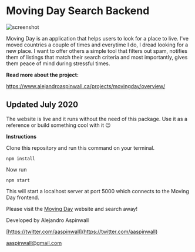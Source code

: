# Moving Day Search Backend

![screenshot](https://www.alejandroaspinwall.ca/static/7429167ab440b098493c46cdec95a900/80c60/screen.webp)

Moving Day is an application that helps users to look for a place to live. I've moved countries a couple of times and everytime I do, I dread looking for a new place. I want to offer others a simple tool that filters out spam, notifies them of listings that match their search criteria and most importantly, gives them peace of mind during stressful times.

**Read more about the project:**

https://www.alejandroaspinwall.ca/projects/movingday/overview/

## Updated July 2020

The website is live and it runs without the need of this package. Use it as a reference or build something cool with it 😉

**Instructions**

Clone this repository and run this command on your terminal.

    npm install

  

Now run

  

    npm start

This will start a localhost server at port 5000 which connects to the Moving Day frontend.

Please visit the [Moving Day](https://movingday.netlify.app/) website and search away!

Developed by Alejandro Aspinwall

[https://twitter.com/aaspinwall](https://twitter.com/aaspinwall)

aaspinwall@gmail.com
